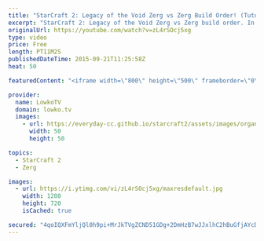 ```yaml
---
title: "StarCraft 2: Legacy of the Void Zerg vs Zerg Build Order! (Tutorial)"
excerpt: "StarCraft 2: Legacy of the Void Zerg vs Zerg build order. In this Zerg build order video I go over an aggressive Zergling Baneling timing push that you can execute in the Legacy of the Void expansion as Zerg.  This build order focuses on an early attack upgrade which will give you the edge in Zergling"
originalUrl: https://youtube.com/watch?v=zL4rSOcj5xg
type: video
price: Free
length: PT11M2S
publishedDateTime: 2015-09-21T11:25:58Z
heat: 50

featuredContent: "<iframe width=\"800\" height=\"500\" frameborder=\"0\" src=\"https://www.youtube.com/embed/zL4rSOcj5xg\" allow=\"accelerometer; autoplay; encrypted-media; gyroscope; picture-in-picture\" allowfullscreen></iframe>"

provider:
  name: LowkoTV
  domain: lowko.tv
  images:
    - url: https://everyday-cc.github.io/starcraft2/assets/images/organizations/lowko.tv-50x50.jpg
      width: 50
      height: 50

topics:
  - StarCraft 2
  - Zerg

images:
  - url: https://i.ytimg.com/vi/zL4rSOcj5xg/maxresdefault.jpg
    width: 1280
    height: 720
    isCached: true

secured: "4qoIQXFmYljQl0h9pi+MrJkTVgZCND51GDg+2DmHzB7wJJxlhC2hBuGfjAYcD+a+efRYaI1l2HD6gkLChoNauFd+N58mxXp6+1myKQWjrc2v95HoPcsUiLgzRtwyc1MoqBONtfy5aNvIAWwUagNu7A5P3+vlFgA59g1aX2F4B5OyPiht3DVqmADCFKsdAMqLJEyh/whEhrz1C9pEiJ7lfcsC4idqdQMGgf4uV52tWFTML5eFZfP7aQXJlpC/3gyCRhGw9hIzu4GQpTD/toVtBNDvMlNMCU9RhzHdLsarnR0DIpIIkEBkMok8rJiIDd4UDYU2t8FfIkIC07edYM6wz1NDEMxiEI8IZng9/4Tj6hDVsPsH1VVYr5TNDuapTGWKzqFOIr3XUmtz4gUDUUVp3rWFauigxC2UEhH1l/G0k+w=;aQ/Upe5w93oG422sF2IgEg=="
---
```


